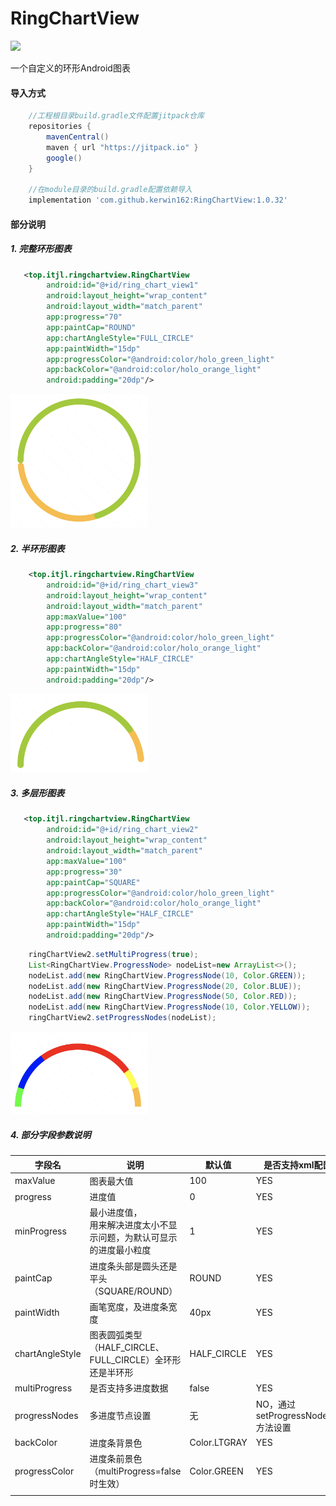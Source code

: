 # RingChartView
[![](https://jitpack.io/v/kerwin162/RingChartView.svg)](https://jitpack.io/#kerwin162/RingChartView)

一个自定义的环形Android图表
#### 导入方式
```gradle
    //工程根目录build.gradle文件配置jitpack仓库
    repositories {
        mavenCentral()
        maven { url "https://jitpack.io" }
        google()
    }
    
    //在module目录的build.gradle配置依赖导入
    implementation 'com.github.kerwin162:RingChartView:1.0.32'
```

#### 部分说明
##### 1. 完整环形图表
```xml
   <top.itjl.ringchartview.RingChartView
        android:id="@+id/ring_chart_view1"
        android:layout_height="wrap_content"
        android:layout_width="match_parent"
        app:progress="70"
        app:paintCap="ROUND"
        app:chartAngleStyle="FULL_CIRCLE"
        app:paintWidth="15dp"
        app:progressColor="@android:color/holo_green_light"
        app:backColor="@android:color/holo_orange_light"
        android:padding="20dp"/>
```
<img src="pic/full_circle.png" width="220px" />

##### 2. 半环形图表
```xml
    <top.itjl.ringchartview.RingChartView
        android:id="@+id/ring_chart_view3"
        android:layout_height="wrap_content"
        android:layout_width="match_parent"
        app:maxValue="100"
        app:progress="80"
        app:progressColor="@android:color/holo_green_light"
        app:backColor="@android:color/holo_orange_light"
        app:chartAngleStyle="HALF_CIRCLE"
        app:paintWidth="15dp"
        android:padding="20dp"/>
```
<img src="pic/half_circle02.png" width="220px" />

##### 3. 多层形图表
```xml
   <top.itjl.ringchartview.RingChartView
        android:id="@+id/ring_chart_view2"
        android:layout_height="wrap_content"
        android:layout_width="match_parent"
        app:maxValue="100"
        app:progress="30"
        app:paintCap="SQUARE"
        app:progressColor="@android:color/holo_green_light"
        app:backColor="@android:color/holo_orange_light"
        app:chartAngleStyle="HALF_CIRCLE"
        app:paintWidth="15dp"
        android:padding="20dp"/>
```
```java
    ringChartView2.setMultiProgress(true);
    List<RingChartView.ProgressNode> nodeList=new ArrayList<>();
    nodeList.add(new RingChartView.ProgressNode(10, Color.GREEN));
    nodeList.add(new RingChartView.ProgressNode(20, Color.BLUE));
    nodeList.add(new RingChartView.ProgressNode(50, Color.RED));
    nodeList.add(new RingChartView.ProgressNode(10, Color.YELLOW));
    ringChartView2.setProgressNodes(nodeList);
```

<img src="pic/half_circle01.png" width="220px" />

##### 4. 部分字段参数说明

| 字段名          | 说明                                                         | 默认值       | 是否支持xml配置                    |
| --------------- | ------------------------------------------------------------ | ------------ | ---------------------------------- |
| maxValue        | 图表最大值                                                   | 100          | YES                                |
| progress        | 进度值                                                       | 0            | YES                                |
| minProgress     | 最小进度值，<br />用来解决进度太小不显示问题，为默认可显示的进度最小粒度 | 1            | YES                                |
| paintCap        | 进度条头部是圆头还是平头（SQUARE/ROUND）                     | ROUND        | YES                                |
| paintWidth      | 画笔宽度，及进度条宽度                                       | 40px         | YES                                |
| chartAngleStyle | 图表圆弧类型（HALF_CIRCLE、FULL_CIRCLE）全环形还是半环形     | HALF_CIRCLE  | YES                                |
| multiProgress   | 是否支持多进度数据                                           | false        | YES                                |
| progressNodes   | 多进度节点设置                                               | 无           | NO，通过setProgressNodes()方法设置 |
| backColor       | 进度条背景色                                                 | Color.LTGRAY | YES                                |
| progressColor   | 进度条前景色（multiProgress=false时生效）                    | Color.GREEN  | YES                                |
|                 |                                                              |              |                                    |


